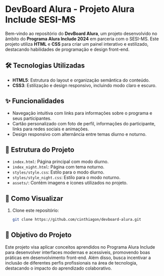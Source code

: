 # DevBoard Alura - Projeto Alura Include SESI-MS

Bem-vindo ao repositório do **DevBoard Alura**, um projeto desenvolvido no âmbito do **Programa Alura Include 2024** em parceria com o SESI-MS. Este projeto utiliza **HTML** e **CSS** para criar um painel interativo e estilizado, destacando habilidades de programação e design front-end.

## 🛠 Tecnologias Utilizadas
- **HTML5**: Estrutura do layout e organização semântica do conteúdo.
- **CSS3**: Estilização e design responsivo, incluindo modo claro e escuro.

## ✨ Funcionalidades
- Navegação intuitiva com links para informações sobre o programa e seus participantes.
- Cartão personalizado com foto de perfil, informações do participante, links para redes sociais e animações.
- Design responsivo com alternância entre temas diurno e noturno.

## 🌟 Estrutura do Projeto
- `index.html`: Página principal com modo diurno.
- `index_night.html`: Página com tema noturno.
- `styles/style.css`: Estilo para o modo diurno.
- `styles/style_night.css`: Estilo para o modo noturno.
- `assets/`: Contém imagens e ícones utilizados no projeto.

## 🚀 Como Visualizar
1. Clone este repositório:
   ```bash
   git clone https://github.com/cinthiagon/devboard-alura.git

## 🎯 Objetivo do Projeto
Este projeto visa aplicar conceitos aprendidos no Programa Alura Include para desenvolver interfaces modernas e acessíveis, promovendo boas práticas em desenvolvimento front-end.
Além disso, busca incentivar a inclusão de diferentes perfis profissionais na área de tecnologia, destacando o impacto do aprendizado colaborativo.
